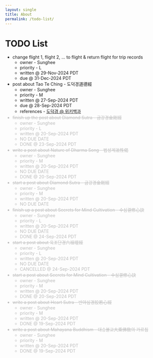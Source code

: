 ```yaml
---
layout: single
title: About
permalink: /todo-list/
---
```


<head>
	<link rel="stylesheet" href="/resource/styles.css">
</head>

<h1 id="todo-list">TODO List</h1>

<ul>
<li>
	change flight 1, flight 2, ... to flight &amp; return flight
	for trip records
	<ul>
	<li>
		owner - Sunghee
	</li>
	<li>
		priority - L
	</li>
	<li>
		written @ 29-Nov-2024 PDT
	</li>
	<li>
		due @ 31-Dec-2024 PDT
	</li>
	</ul>
</li>
<li>
	post about Tao Te Ching
	-
	도덕경道德經
	<ul>
	<li>
		owner - Sunghee
	</li>
	<li>
		priority - M
	</li>
	<li>
		written @ 27-Sep-2024 PDT
	</li>
	<li>
		due @ 28-Sep-2024 PDT
	</li>
	<li>
		references
		-
		<a href="https://ko.wikipedia.org/wiki/%EB%8F%84%EB%8D%95%EA%B2%BD">도덕경 @ 위키백과</a>
	</li>
	</ul>
</li>
<font color="#bbb">
<li>
	<s>finish up the post about Diamond Sutra - 금강경金剛經</s>
	<ul>
	<li>
		owner - Sunghee
	</li>
	<li>
		priority - L
	</li>
	<li>
		written @ 20-Sep-2024 PDT
	</li>
	<li>
		NO DUE DATE
	</li>
	<li>
		DONE @ 23-Sep-2024 PDT
	</li>
	</ul>
</li>
</font>

<font color="#bbb">
<li>
	<s>write a post about Nature of Dharma Song - 법성게法性偈</s>
	<ul>
	<li>
		owner - Sunghee
	</li>
	<li>
		priority - M
	</li>
	<li>
		written @ 20-Sep-2024 PDT
	</li>
	<li>
		NO DUE DATE
	</li>
	<li>
		DONE @ 20-Sep-2024 PDT
	</li>
	</ul>
</li>
</font>

<font color="#bbb">
<li>
	<s>start a post about Diamond Sutra - 금강경金剛經</s>
	<ul>
	<li>
		owner - Sunghee
	</li>
	<li>
		priority - M
	</li>
	<li>
		written @ 20-Sep-2024 PDT
	</li>
	<li>
		NO DUE DATE
	</li>
	</ul>
</li>
</font>

<font color="#bbb">
<li>
	<s>finish up a post about Secrets for Mind Cultivation - 수심결修心訣</s>
	<ul>
	<li>
		owner - Sunghee
	</li>
	<li>
		priority - L
	</li>
	<li>
		written @ 20-Sep-2024 PDT
	</li>
	<li>
		NO DUE DATE
	</li>
	<li>
		DONE @ 24-Sep-2024 PDT
	</li>
	</ul>
</li>
</font>

<font color="#bbb">
<li>
	<s>start a post about 육조단경六祖壇經</s>
	<ul>
	<li>
		owner - Sunghee
	</li>
	<li>
		priority - L
	</li>
	<li>
		written @ 20-Sep-2024 PDT
	</li>
	<li>
		NO DUE DATE
	</li>
	<li>
		CANCELLED @ 24-Sep-2024 PDT
	</li>
	</ul>
</li>
</font>

<font color="#bbb">
<li>
	<s>start a post about Secrets for Mind Cultivation - 수심결修心訣</s>
	<ul>
	<li>
		owner - Sunghee
	</li>
	<li>
		priority - M
	</li>
	<li>
		written @ 20-Sep-2024 PDT
	</li>
	<li>
		DONE @ 20-Sep-2024 PDT
	</li>
	</ul>
</li>
</font>

<font color="#bbb">
<li>
	<s>write a post about Heart Sutra - 반야심경般若心經</s>
	<ul>
	<li>
		owner - Sunghee
	</li>
	<li>
		priority - M
	</li>
	<li>
		written @ 20-Sep-2024 PDT
	</li>
	<li>
		DONE @ 19-Sep-2024 PDT
	</li>
	</ul>
</li>
</font>

<font color="#bbb">
<li>
	<s>write a post about Mahayana Buddhism - 대승불교大乘佛敎의 가르침</s>
	<ul>
	<li>
		owner - Sunghee
	</li>
	<li>
		priority - M
	</li>
	<li>
		written @ 20-Sep-2024 PDT
	</li>
	<li>
		DONE @ 19-Sep-2024 PDT
	</li>
	</ul>
</li>
</font>
</ul>
